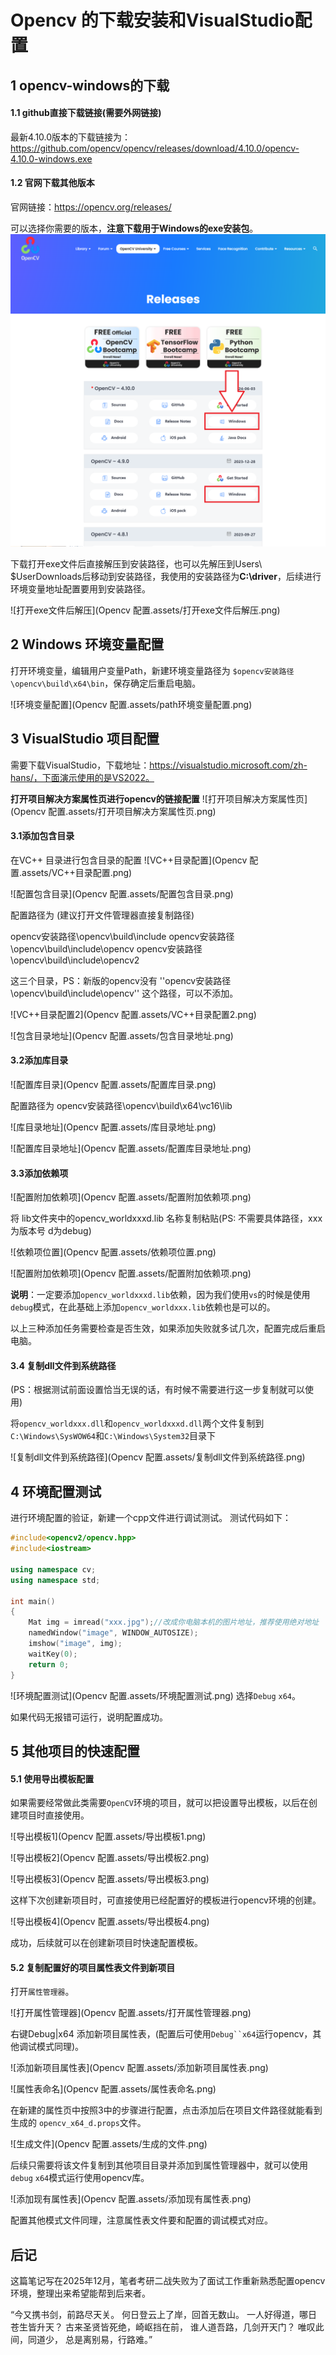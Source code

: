 # Opencv 的下载安装和VisualStudio配置

## 1 opencv-windows的下载

#### 1.1 github直接下载链接(**需要外网链接**)

最新4.10.0版本的下载链接为：
https://github.com/opencv/opencv/releases/download/4.10.0/opencv-4.10.0-windows.exe

#### 1.2 官网下载其他版本

官网链接：https://opencv.org/releases/

可以选择你需要的版本，**注意下载用于Windows的exe安装包**。
<img src="Opencv 配置.assets/opencv官网下载.png" alt="opencv官网下载" style="zoom: 50%;" />

下载打开exe文件后直接解压到安装路径，也可以先解压到Users\ $UserDownloads后移动到安装路径，我使用的安装路径为**C:\driver**，后续进行环境变量地址配置要用到安装路径。

![打开exe文件后解压](Opencv 配置.assets/打开exe文件后解压.png)

## 2 Windows 环境变量配置

打开环境变量，编辑用户变量Path，新建环境变量路径为 `$opencv安装路径\opencv\build\x64\bin`，保存确定后重启电脑。

![环境变量配置](Opencv 配置.assets/path环境变量配置.png)

## 3 VisualStudio 项目配置

需要下载VisualStudio，下载地址：https://visualstudio.microsoft.com/zh-hans/，下面演示使用的是VS2022。

**打开项目解决方案属性页进行opencv的链接配置**
![打开项目解决方案属性页](Opencv 配置.assets/打开项目解决方案属性页.png)

#### 3.1添加包含目录

在VC++ 目录进行包含目录的配置
![VC++目录配置](Opencv 配置.assets/VC++目录配置.png)

![配置包含目录](Opencv 配置.assets/配置包含目录.png)

配置路径为 (建议打开文件管理器直接复制路径)

opencv安装路径\opencv\build\include
opencv安装路径\opencv\build\include\opencv
opencv安装路径\opencv\build\include\opencv2   

这三个目录，PS：新版的opencv没有 ''opencv安装路径\opencv\build\include\opencv'' 这个路径，可以不添加。

![VC++目录配置2](Opencv 配置.assets/VC++目录配置2.png)

![包含目录地址](Opencv 配置.assets/包含目录地址.png)



#### 3.2添加库目录

![配置库目录](Opencv 配置.assets/配置库目录.png)

配置路径为 opencv安装路径\opencv\build\x64\vc16\lib

![库目录地址](Opencv 配置.assets/库目录地址.png)

![配置库目录地址](Opencv 配置.assets/配置库目录地址.png)

#### 3.3添加依赖项

![配置附加依赖项](Opencv 配置.assets/配置附加依赖项.png)

将 lib文件夹中的opencv_worldxxxd.lib 名称复制粘贴(PS:  不需要具体路径，xxx为版本号 d为debug)

![依赖项位置](Opencv 配置.assets/依赖项位置.png)

![配置附加依赖项](Opencv 配置.assets/配置附加依赖项.png)

**说明**：一定要添加`opencv_worldxxxd.lib`依赖，因为我们使用`vs`的时候是使用`debug`模式，在此基础上添加`opencv_worldxxx.lib`依赖也是可以的。

以上三种添加任务需要检查是否生效，如果添加失败就多试几次，配置完成后重启电脑。

#### 3.4 复制dll文件到系统路径

(PS：根据测试前面设置恰当无误的话，有时候不需要进行这一步复制就可以使用)

将`opencv_worldxxx.dll`和`opencv_worldxxxd.dll`两个文件复制到 `C:\Windows\SysWOW64`和`C:\Windows\System32`目录下

![复制dll文件到系统路径](Opencv 配置.assets/复制dll文件到系统路径.png)

## 4 环境配置测试

进行环境配置的验证，新建一个cpp文件进行调试测试。
测试代码如下：

```c++
#include<opencv2/opencv.hpp>
#include<iostream>

using namespace cv;
using namespace std;

int main()
{
	Mat img = imread("xxx.jpg");//改成你电脑本机的图片地址，推荐使用绝对地址
	namedWindow("image", WINDOW_AUTOSIZE);
	imshow("image", img);
	waitKey(0);
	return 0;
}
```

![环境配置测试](Opencv 配置.assets/环境配置测试.png)
选择`Debug` `x64`。



如果代码无报错可运行，说明配置成功。

## 5  其他项目的快速配置

#### 5.1 使用导出模板配置

如果需要经常做此类需要`OpenCV`环境的项目，就可以把设置导出模板，以后在创建项目时直接使用。

![导出模板1](Opencv 配置.assets/导出模板1.png)

![导出模板2](Opencv 配置.assets/导出模板2.png)

![导出模板3](Opencv 配置.assets/导出模板3.png)

这样下次创建新项目时，可直接使用已经配置好的模板进行opencv环境的创建。

![导出模板4](Opencv 配置.assets/导出模板4.png)

成功，后续就可以在创建新项目时快速配置模板。

#### 5.2 复制配置好的项目属性表文件到新项目

打开`属性管理器`。

![打开属性管理器](Opencv 配置.assets/打开属性管理器.png)

右键Debug|x64 添加新项目属性表，(配置后可使用`Debug``x64`运行opencv，其他调试模式同理)。

![添加新项目属性表](Opencv 配置.assets/添加新项目属性表.png)

![属性表命名](Opencv 配置.assets/属性表命名.png)

在新建的属性页中按照3中的步骤进行配置，点击添加后在项目文件路径就能看到生成的 `opencv_x64_d.props`文件。

![生成文件](Opencv 配置.assets/生成的文件.png)



后续只需要将该文件复制到其他项目目录并添加到属性管理器中，就可以使用`debug` `x64`模式运行使用opencv库。

![添加现有属性表](Opencv 配置.assets/添加现有属性表.png)

配置其他模式文件同理，注意属性表文件要和配置的调试模式对应。

## 后记

这篇笔记写在2025年12月，笔者考研二战失败为了面试工作重新熟悉配置opencv环境，整理出来希望能帮到后来者。

“今又携书剑，前路尽天关。
何日登云上了岸，回首无数山。
一人好得道，哪日苍生皆升天？
古来圣贤皆死绝，崎岖挡在前，
谁人道吾路，几剑开天门？
唯叹此间，同道少，
总是离别易，行路难。”
